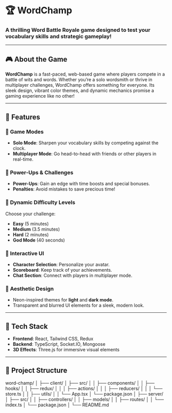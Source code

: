 # 🏆 **WordChamp**  
### A thrilling **Word Battle Royale** game designed to test your vocabulary skills and strategic gameplay!

---

## 🎮 **About the Game**  
**WordChamp** is a fast-paced, web-based game where players compete in a battle of wits and words. Whether you’re a solo wordsmith or thrive in multiplayer challenges, WordChamp offers something for everyone. Its sleek design, vibrant color themes, and dynamic mechanics promise a gaming experience like no other!

---

## 🌟 **Features**  

### 🔹 **Game Modes**  
- **Solo Mode**: Sharpen your vocabulary skills by competing against the clock.  
- **Multiplayer Mode**: Go head-to-head with friends or other players in real-time.  

### 🔹 **Power-Ups & Challenges**  
- **Power-Ups**: Gain an edge with time boosts and special bonuses.  
- **Penalties**: Avoid mistakes to save precious time!

### 🔹 **Dynamic Difficulty Levels**  
Choose your challenge:  
- **Easy** (5 minutes)  
- **Medium** (3.5 minutes)  
- **Hard** (2 minutes)  
- **God Mode** (40 seconds)  

### 🔹 **Interactive UI**  
- **Character Selection**: Personalize your avatar.  
- **Scoreboard**: Keep track of your achievements.  
- **Chat Section**: Connect with players in multiplayer mode.

### 🔹 **Aesthetic Design**  
- Neon-inspired themes for **light** and **dark mode**.  
- Transparent and blurred UI elements for a sleek, modern look.  

---

## 🚀 **Tech Stack**  

- **Frontend**: React, Tailwind CSS, Redux  
- **Backend**: TypeScript, Socket.IO, Mongoose  
- **3D Effects**: Three.js for immersive visual elements  

---

## 📂 **Project Structure**  

word-champ/
│
├── client/
│   ├── src/
│   │   ├── components/
│   │   ├── hooks/
│   │   ├── redux/
│   │   │   ├── actions/
│   │   │   ├── reducers/
│   │   │   └── store.ts
│   │   ├── utils/
│   │   └── App.tsx
│   └── package.json
│
├── server/
│   ├── src/
│   │   ├── controllers/
│   │   ├── models/
│   │   ├── routes/
│   │   └── index.ts
│   └── package.json
│
└── README.md